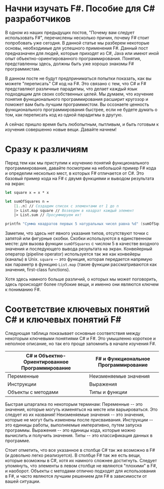 # Начни изучать F#. Пособие для C# разработчиков

В одном из наших предыдущих постов, "Почему вам следует использовать F#", перечислены несколько причин, почему F# стоит попробовать уже сегодня. В данной статье мы разберем некоторые основы, необходимые для успешного применения F#. Данный пост предназначен для людей, которые приходят из C#, Java или имеют иной опыт объектно-ориентированного программирования. Понятия, представленны здесь, должны быть уже хорошо знакомы F# программистам.

В данном посте не будут предприниматься попытки показать, как вы можете "переписать" C# код на F#. Это связано с тем, что C# и F# представляют различные парадигмы, что делает каждый язык подходящим для своих собственных целей. Мы думаем, что изучение понятия функционального программирования расширит кругозор и поможет вам быть лучшим программистом. Вы осознаете ценность функционального программирования быстрее, если не будете думать о том, как переписать код из одной парадигмы в другую.

А сейчас пришло время быть любопытным, пытливым, и быть готовым к изучения совершенно новые вещи. Давайте начнем!

# Сразу к различиям

Перед тем как мы приступим к изучению понятий функционального программирования, давайте посмотрим на небольшой пример F# кода и определим несколько мест, в которых F# отличается от C#. Это базовый пример кода на F# с двумя функциями и выводом результата на экран:

```fsharp
let square x = x * x

let sumOfSquares n =
    [1..n] // Создадим список с элементами от 1 до n
    |> List.map square // Возведем в квадрат каждый элемент
    |> List.sum // Просуммируем их!

printfn "Сумма квадратов первых 5 натуральных чисел равна %d" (sumOfSquares 5)
```

Заметим, что здесь нет явного указания типов, отсутствуют точки с запятой или фигурные скобки. Скобки используются в единственном месте: для вызова функции `sumOfSquares` с числом 5 в качестве входного значения и последующего вывода результата на экран. Конвейерный оператор (pipeline operator) используется так же как конвейеры (каналы) в Unix. `square` -- это функция, которая передается напрямую как параметр в функцию `List.map` (такие функции рассматриваются как значения, first-class functions).

Хотя здесь намного больше различий, о которых мы может поговорить, здесь происходят более глубокие вещи, и именно они являются ключем к пониманию F#.

# Соответствие ключевых понятий C# и ключевых понятий F#

Следующая таблица показывает основные соответствия между некоторым ключевыми понятиями C# и F#. Это умышленно короткое и неполное описание, но так его проще запомнить в начале изучения F#.

| C# и Объектно-Ориентированное Программирование | F# и Функциональное Программирование |
| --- | --- |
| Переменные | Неизменяемые значения |
| Инструкции | Выражения |
| Объекты с методами | Типы и функции |

Быстрая шпаргалка по некоторым терминам:
Переменные -- это значения, которые могуть изменяться на месте или варьироваться. Это следует из их названия!
Неизменяемые значения -- это значения, которые не могут быть изменены после присваивания.
Инструкции -- это единицы работы, выполняемые императивно, путем запуска программы.
Выражения -- это единицы кода, которые можно вычислить и получить значения.
Типы -- это классификация данных в программе.

Стоит отметить, что все указанное в столбце C# так же возможно в F# (и довольно легко реализуется). В столбце F# так же есть вещи, которые возможны в C#, хотя их намного сложнее достигнуть. Следует упомянуть, что элементы в левом столбце не являются "плохими" в F#, и наоборот. Объекты с методами отлично подходят для использования в F#, и часто являются лучшим решением для F# в зависимости от вашей ситуации.
